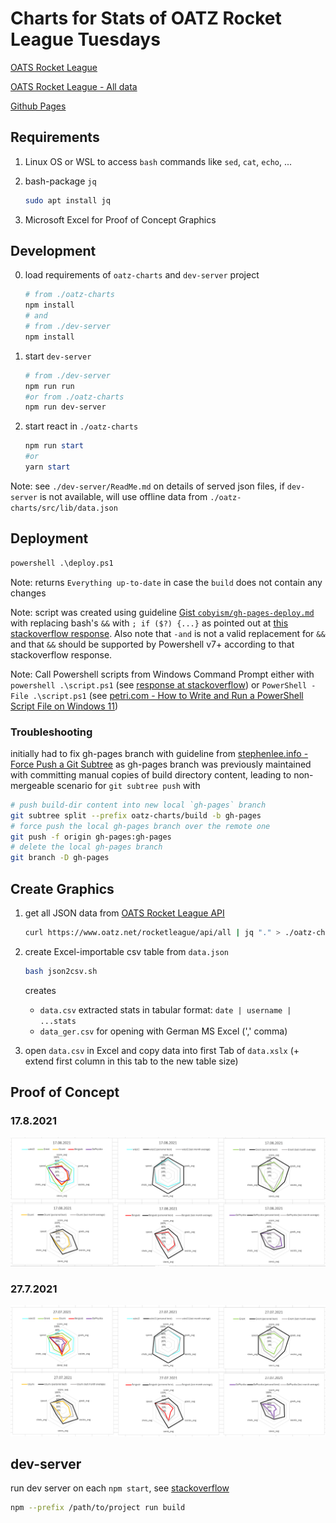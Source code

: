 # Charts for Stats of OATZ Rocket League Tuesdays

[OATS Rocket League](https://www.oatz.net/rocketleague)

[OATS Rocket League - All data](https://www.oatz.net/rocketleague/all)

[Github Pages](https://mjhalwa.github.io/oatzcharts/)

## Requirements

1. Linux OS or WSL to access `bash` commands like `sed`, `cat`, `echo`, ...
2. bash-package `jq`

    ``` bash
    sudo apt install jq
    ```

3. Microsoft Excel for Proof of Concept Graphics

## Development

0. load requirements of `oatz-charts` and `dev-server` project

    ``` ps1
    # from ./oatz-charts
    npm install
    # and
    # from ./dev-server
    npm install
    ```

1. start `dev-server`

    ``` ps1
    # from ./dev-server
    npm run run
    #or from ./oatz-charts
    npm run dev-server
    ```

2. start react in `./oatz-charts`

    ``` ps1
    npm run start
    #or
    yarn start
    ```

Note: see `./dev-server/ReadMe.md` on details of served json files, if `dev-server` is not available, will use offline data from `./oatz-charts/src/lib/data.json`

## Deployment

``` cmd
powershell .\deploy.ps1
```

Note: returns `Everything up-to-date` in case the `build` does not contain any changes

Note: script was created using guideline [Gist `cobyism/gh-pages-deploy.md`](https://gist.github.com/cobyism/4730490) with replacing bash's `&&` with `; if ($?) {...}` as pointed out at [this stackoverflow response](https://stackoverflow.com/a/66764458). Also note that `-and` is not a valid replacement for `&&` and that `&&` should be supported by Powershell v7+ according to that stackoverflow response.

Note: Call Powershell scripts from Windows Command Prompt either with `powershell .\script.ps1` (see [response at stackoverflow](https://stackoverflow.com/a/167394769)) or `PowerShell -File .\script.ps1` (see [petri.com - How to Write and Run a PowerShell Script File on Windows 11](https://petri.com/how-to-write-and-run-a-powershell-script-file-on-windows-11/))

### Troubleshooting

initially had to fix gh-pages branch with guideline from [stephenlee.info - Force Push a Git Subtree](https://stephenlee.info/version%20control/2021/01/13/git-force-push-subtree.html) as gh-pages branch was previously maintained with committing manual copies of build directory content, leading to non-mergeable scenario for `git subtree push` with

``` bash
# push build-dir content into new local `gh-pages` branch
git subtree split --prefix oatz-charts/build -b gh-pages
# force push the local gh-pages branch over the remote one
git push -f origin gh-pages:gh-pages
# delete the local gh-pages branch
git branch -D gh-pages
```

## Create Graphics

1. get all JSON data from [OATS Rocket League API](https://www.oatz.net/rocketleague/api/all)

    ``` bash
    curl https://www.oatz.net/rocketleague/api/all | jq "." > ./oatz-charts/src/lib/data.json
    ```

2. create Excel-importable csv table from `data.json`

    ``` bash
    bash json2csv.sh
    ```

    creates
    - `data.csv` extracted stats in tabular format: `date | username | ...stats`
    - `data_ger.csv` for opening with German MS Excel (',' comma)

3. open `data.csv` in Excel and copy data into first Tab of `data.xslx` (+ extend first column in this tab to the new table size)

## Proof of Concept

### 17.8.2021

![Spider-Charts 17.8.2021](./img/spider-2021_08_17.png)

### 27.7.2021

![Spider-Charts 27.7.2021](./img/spider-2021_07_27.png)

## dev-server

run dev server on each `npm start`, see [stackoverflow](https://stackoverflow.com/questions/37078968/how-to-specify-the-path-of-package-json-to-npm)

``` bash
npm --prefix /path/to/project run build
```
